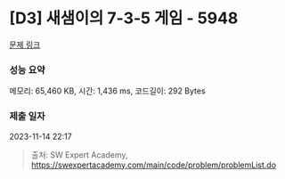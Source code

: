 # [D3] 새샘이의 7-3-5 게임 - 5948 

[문제 링크](https://swexpertacademy.com/main/code/problem/problemDetail.do?contestProbId=AWZ2IErKCwUDFAUQ) 

### 성능 요약

메모리: 65,460 KB, 시간: 1,436 ms, 코드길이: 292 Bytes

### 제출 일자

2023-11-14 22:17



> 출처: SW Expert Academy, https://swexpertacademy.com/main/code/problem/problemList.do